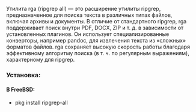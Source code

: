 Утилита rga (ripgrep all) — это расширение утилиты ripgrep, предназначенное для поиска текста в различных типах файлов, включая архивы и документы. В отличие от стандартного ripgrep, rga поддерживает поиск внутри PDF, DOCX, ZIP и т. д. в зависимости от установленных плагинов. Он использует специализированные конверторы, например  pandoc, для извлечения текста из «сложных» форматов файлов. rga сохраняет высокую скорость работы благодаря эффективному алгоритму поиска (в т. ч. по регулярным выражениям), характерному для ripgrep.

### Установка:

#### В FreeBSD:

- pkg install ripgrep-all
